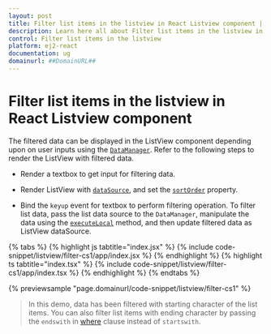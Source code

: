 ```yaml
---
layout: post
title: Filter list items in the listview in React Listview component | Syncfusion
description: Learn here all about Filter list items in the listview in Syncfusion React Listview component of Syncfusion Essential JS 2 and more.
control: Filter list items in the listview 
platform: ej2-react
documentation: ug
domainurl: ##DomainURL##
---
```


# Filter list items in the listview in React Listview component

The filtered data can be displayed in the ListView component depending upon on user inputs using the
[`DataManager`](https://ej2.syncfusion.com/react/documentation/data/getting-started/). Refer to the
following steps to render the ListView with filtered data.

* Render a textbox to get input for filtering data.

* Render ListView with
  [`dataSource`](https://ej2.syncfusion.com/react/documentation/api/list-view/#datasource), and set
  the [`sortOrder`](https://ej2.syncfusion.com/react/documentation/api/list-view/#sortorder) property.

* Bind the `keyup` event for textbox to perform filtering operation. To filter list data, pass the list data source to the
  `DataManager`, manipulate the data using the
  [`executeLocal`](https://ej2.syncfusion.com/documentation/api/data/dataManager/#executelocal) method,
  and then update filtered data as ListView dataSource.

{% tabs %}
{% highlight js tabtitle="index.jsx" %}
{% include code-snippet/listview/filter-cs1/app/index.jsx %}
{% endhighlight %}
{% highlight ts tabtitle="index.tsx" %}
{% include code-snippet/listview/filter-cs1/app/index.tsx %}
{% endhighlight %}
{% endtabs %}

 {% previewsample "page.domainurl/code-snippet/listview/filter-cs1" %}

> In this demo, data has been filtered with starting character of the list items. You can also filter list items with ending
> character by passing the `endswith` in
> [where](https://ej2.syncfusion.com/documentation/api/data/query/#where)
> clause instead of `startswith`.
